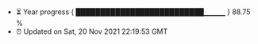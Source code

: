 - ⏳ Year progress { ██████████████████████████▁▁▁▁ } 88.75 %
- ⏰ Updated on Sat, 20 Nov 2021 22:19:53 GMT

